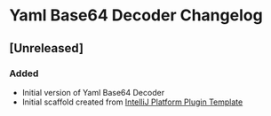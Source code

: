 <!-- Keep a Changelog guide -> https://keepachangelog.com -->

# Yaml Base64 Decoder Changelog

## [Unreleased]
### Added
- Initial version of Yaml Base64 Decoder
- Initial scaffold created from [IntelliJ Platform Plugin Template](https://github.com/JetBrains/intellij-platform-plugin-template)
